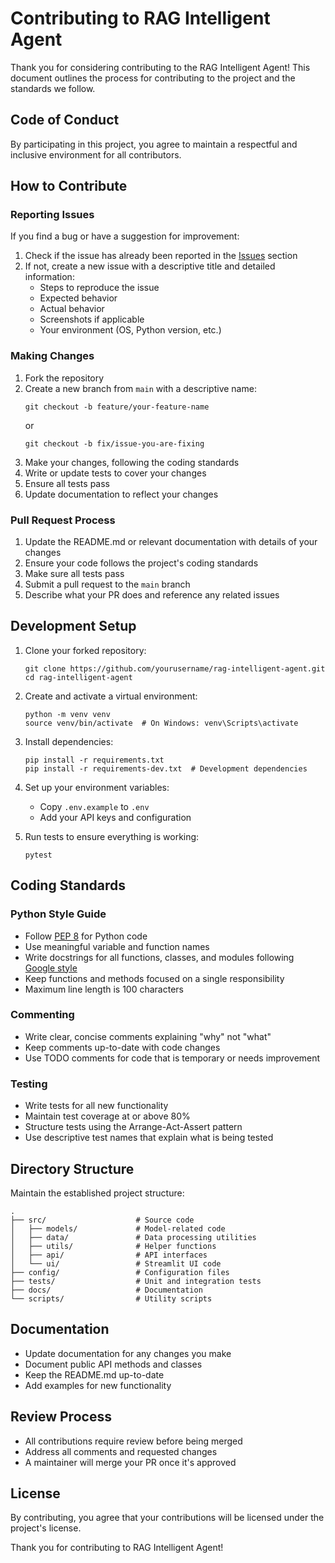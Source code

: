 # Contributing to RAG Intelligent Agent

Thank you for considering contributing to the RAG Intelligent Agent! This document outlines the process for contributing to the project and the standards we follow.

## Code of Conduct

By participating in this project, you agree to maintain a respectful and inclusive environment for all contributors.

## How to Contribute

### Reporting Issues

If you find a bug or have a suggestion for improvement:

1. Check if the issue has already been reported in the [Issues](https://github.com/yourusername/rag-intelligent-agent/issues) section
2. If not, create a new issue with a descriptive title and detailed information:
   - Steps to reproduce the issue
   - Expected behavior
   - Actual behavior
   - Screenshots if applicable
   - Your environment (OS, Python version, etc.)

### Making Changes

1. Fork the repository
2. Create a new branch from `main` with a descriptive name:
   ```
   git checkout -b feature/your-feature-name
   ```
   or
   ```
   git checkout -b fix/issue-you-are-fixing
   ```
3. Make your changes, following the coding standards
4. Write or update tests to cover your changes
5. Ensure all tests pass
6. Update documentation to reflect your changes

### Pull Request Process

1. Update the README.md or relevant documentation with details of your changes
2. Ensure your code follows the project's coding standards
3. Make sure all tests pass
4. Submit a pull request to the `main` branch
5. Describe what your PR does and reference any related issues

## Development Setup

1. Clone your forked repository:
   ```
   git clone https://github.com/yourusername/rag-intelligent-agent.git
   cd rag-intelligent-agent
   ```

2. Create and activate a virtual environment:
   ```
   python -m venv venv
   source venv/bin/activate  # On Windows: venv\Scripts\activate
   ```

3. Install dependencies:
   ```
   pip install -r requirements.txt
   pip install -r requirements-dev.txt  # Development dependencies
   ```

4. Set up your environment variables:
   - Copy `.env.example` to `.env`
   - Add your API keys and configuration

5. Run tests to ensure everything is working:
   ```
   pytest
   ```

## Coding Standards

### Python Style Guide

- Follow [PEP 8](https://www.python.org/dev/peps/pep-0008/) for Python code
- Use meaningful variable and function names
- Write docstrings for all functions, classes, and modules following [Google style](https://google.github.io/styleguide/pyguide.html#38-comments-and-docstrings)
- Keep functions and methods focused on a single responsibility
- Maximum line length is 100 characters

### Commenting

- Write clear, concise comments explaining "why" not "what"
- Keep comments up-to-date with code changes
- Use TODO comments for code that is temporary or needs improvement

### Testing

- Write tests for all new functionality
- Maintain test coverage at or above 80%
- Structure tests using the Arrange-Act-Assert pattern
- Use descriptive test names that explain what is being tested

## Directory Structure

Maintain the established project structure:

```
.
├── src/                    # Source code
│   ├── models/             # Model-related code
│   ├── data/               # Data processing utilities
│   ├── utils/              # Helper functions
│   ├── api/                # API interfaces
│   └── ui/                 # Streamlit UI code
├── config/                 # Configuration files
├── tests/                  # Unit and integration tests
├── docs/                   # Documentation
└── scripts/                # Utility scripts
```

## Documentation

- Update documentation for any changes you make
- Document public API methods and classes
- Keep the README.md up-to-date
- Add examples for new functionality

## Review Process

- All contributions require review before being merged
- Address all comments and requested changes
- A maintainer will merge your PR once it's approved

## License

By contributing, you agree that your contributions will be licensed under the project's license.

Thank you for contributing to RAG Intelligent Agent! 